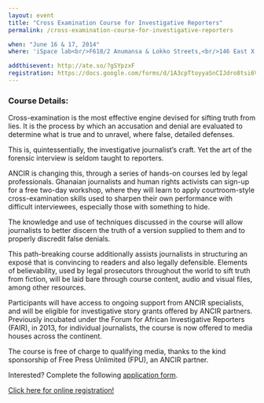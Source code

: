 ```yaml
---
layout: event
title: "Cross Examination Course for Investigative Reporters"
permalink: /cross-examination-course-for-investigative-reporters

when: "June 16 & 17, 2014"
where: 'iSpace lab<br/>F618/2 Anumansa & Lokko Streets,<br/>146 East X’Borg Estates,<br/>OSU, Accra'

addthisevent: http://ate.so/?gSYpzxF
registration: https://docs.google.com/forms/d/1A3cpTtoyyaSnCIJdro8tsi6V7RiQtKEBNr2BjGH9UPI/viewform?usp=send_form
---
```


### Course Details:
Cross-examination is the most effective engine devised for sifting truth from lies. It is the process by which an accusation and denial are evaluated to determine what is true and to unravel, where false, detailed defenses.

This is, quintessentially, the investigative journalist’s craft. Yet the art of the forensic interview is seldom taught to reporters.

ANCIR is changing this, through a series of hands-on courses led by legal professionals. Ghanaian journalists and human rights activists can sign-up for a free two-day workshop, where they will learn to apply courtroom-style cross-examination skills used to sharpen their own performance with difficult interviewees, especially those with something to hide.

The knowledge and use of techniques discussed in the course will allow journalists to better discern the truth of a version supplied to them and to properly discredit false denials.  

This path-breaking course additionally assists journalists in structuring an exposé that is convincing to readers and also legally defensible.  Elements of believability, used by legal prosecutors throughout the world to sift truth from fiction, will be laid bare through course content, audio and visual files, among other resources.

Participants will have access to ongoing support from ANCIR specialists, and will be eligible for investigative story grants offered by ANCIR partners. Previously incubated under the Forum for African Investigative Reporters (FAIR), in 2013, for individual journalists, the course is now offered to media houses across the continent.

The course is free of charge to qualifying media, thanks to the kind sponsorship of Free Press Unlimited (FPU), an ANCIR partner.

Interested? Complete the following [application form](https://docs.google.com/forms/d/1A3cpTtoyyaSnCIJdro8tsi6V7RiQtKEBNr2BjGH9UPI/viewform?usp=send_form).

<p class="text-center"><a href="https://docs.google.com/forms/d/1A3cpTtoyyaSnCIJdro8tsi6V7RiQtKEBNr2BjGH9UPI/viewform?usp=send_form" target="_blank" class="btn btn-lg btn-danger">Click here for online registration!</a></p>

<br/>
